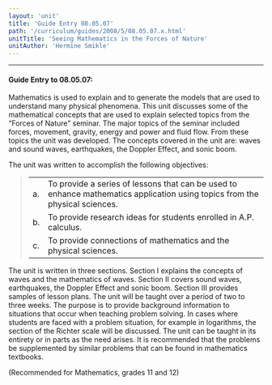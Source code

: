```yaml
---
layout: 'unit'
title: 'Guide Entry 08.05.07'
path: '/curriculum/guides/2008/5/08.05.07.x.html'
unitTitle: 'Seeing Mathematics in the Forces of Nature'
unitAuthor: 'Hermine Smikle'
---
```


<body>
<hr/>
 <h4>
  Guide Entry to 08.05.07:
 </h4>
 <p>
  Mathematics is used to explain and to generate the models that are used to understand many physical phenomena. This unit discusses some of the mathematical concepts that are used to explain selected topics from the “Forces of Nature” seminar. The major topics of the seminar included forces, movement, gravity, energy and power and fluid flow. From these topics the unit was developed. The concepts covered in the unit are: waves and sound waves, earthquakes, the Doppler Effect, and sonic boom.
 </p>
<p>
  The unit was written to accomplish the following objectives:
 </p>
<blockquote>
  <dl>
   <table border="0">
    <tr>
     <td>
      a.
     </td>
     <td>
      To provide a series of lessons that can be used to enhance mathematics application using topics from the physical sciences.
     </td>
    </tr>
    <tr>
     <td>
      b.
     </td>
     <td>
      To provide research ideas for students enrolled in A.P. calculus.
     </td>
    </tr>
    <tr>
     <td>
      c.
     </td>
     <td>
      To provide connections of mathematics and the physical sciences.
     </td>
    </tr>
   </table>
  </dl>
 </blockquote>
 <p>
  The unit is written in three sections. Section I explains the concepts of waves and the mathematics of waves. Section II covers sound waves, earthquakes, the Doppler Effect and sonic boom. Section III provides samples of lesson plans. The unit will be taught over a period of two to three weeks. The purpose is to provide background information to situations that occur when teaching problem solving. In cases where students are faced with a problem situation, for example in logarithms, the section of the Richter scale will be discussed. The unit can be taught in its entirety or in parts as the need arises. It is recommended that the problems be supplemented by similar problems that can be found in mathematics textbooks.
 </p>
 <p>
  <b>
  </b>
 </p>
 <p>
  (Recommended for Mathematics, grades 11 and 12)
 </p>

</body>
